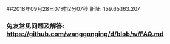 ##2018年09月28日07时12分07秒 新址: 159.65.163.207
### 兔友常见问题及解答: https://github.com/wanggonging/d/blob/w/FAQ.md
